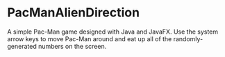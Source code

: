 # PacManAlienDirection
A simple Pac-Man game designed with Java and JavaFX. Use the system arrow keys to move Pac-Man around and eat up all of the randomly-generated numbers on the screen.
